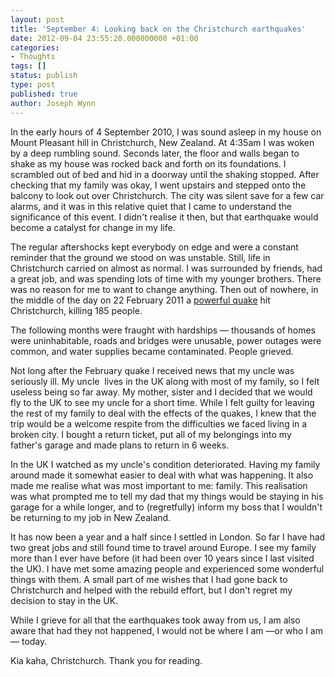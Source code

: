 ```yaml
---
layout: post
title: 'September 4: Looking back on the Christchurch earthquakes'
date: 2012-09-04 23:55:20.000000000 +01:00
categories:
- Thoughts
tags: []
status: publish
type: post
published: true
author: Joseph Wynn
---
```


In the early hours of 4 September 2010, I was sound asleep in my house on Mount Pleasant hill in Christchurch, New Zealand. At 4:35am I was woken by a deep rumbling sound. Seconds later, the floor and walls began to shake as my house was rocked back and forth on its foundations. I scrambled out of bed and hid in a doorway until the shaking stopped. After checking that my family was okay, I went upstairs and stepped onto the balcony to look out over Christchurch. The city was silent save for a few car alarms, and it was in this relative quiet that I came to understand the significance of this event. I didn't realise it then, but that earthquake would become a catalyst for change in my life.<!--more-->

The regular aftershocks kept everybody on edge and were a constant reminder that the ground we stood on was unstable. Still, life in Christchurch carried on almost as normal. I was surrounded by friends, had a great job, and was spending lots of time with my younger brothers. There was no reason for me to want to change anything. Then out of nowhere, in the middle of the day on 22 February 2011 a [powerful quake](http://en.wikipedia.org/wiki/2011_Christchurch_earthquake) hit Christchurch, killing 185 people.

The following months were fraught with hardships — thousands of homes were uninhabitable, roads and bridges were unusable, power outages were common, and water supplies became contaminated. People grieved.

Not long after the February quake I received news that my uncle was seriously ill. My uncle  lives in the UK along with most of my family, so I felt useless being so far away. My mother, sister and I decided that we would fly to the UK to see my uncle for a short time. While I felt guilty for leaving the rest of my family to deal with the effects of the quakes, I knew that the trip would be a welcome respite from the difficulties we faced living in a broken city. I bought a return ticket, put all of my belongings into my father's garage and made plans to return in 6 weeks.

In the UK I watched as my uncle's condition deteriorated. Having my family around made it somewhat easier to deal with what was happening. It also made me realise what was most important to me: family. This realisation was what prompted me to tell my dad that my things would be staying in his garage for a while longer, and to (regretfully) inform my boss that I wouldn't be returning to my job in New Zealand.

It has now been a year and a half since I settled in London. So far I have had two great jobs and still found time to travel around Europe. I see my family more than I ever have before (it had been over 10 years since I last visited the UK). I have met some amazing people and experienced some wonderful things with them. A small part of me wishes that I had gone back to Christchurch and helped with the rebuild effort, but I don't regret my decision to stay in the UK.

While I grieve for all that the earthquakes took away from us, I am also aware that had they not happened, I would not be where I am —or who I am— today.

Kia kaha, Christchurch. Thank you for reading.
